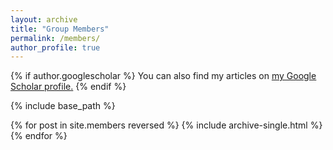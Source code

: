 ```yaml
---
layout: archive
title: "Group Members"
permalink: /members/
author_profile: true
---
```


{% if author.googlescholar %}
  You can also find my articles on <u><a href="{{author.googlescholar}}">my Google Scholar profile</a>.</u>
{% endif %}

{% include base_path %}

{% for post in site.members reversed %}
  {% include archive-single.html %}
{% endfor %}
